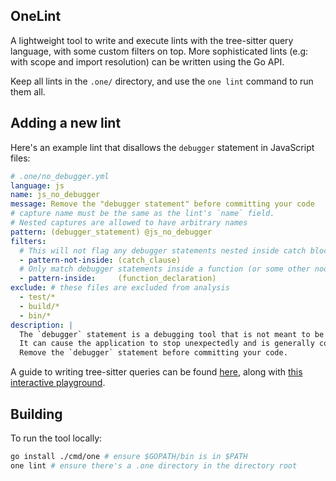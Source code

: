## OneLint

A lightweight tool to write and execute lints with the tree-sitter query language,
with some custom filters on top.
More sophisticated lints (e.g: with scope and import resolution) can be written
using the Go API.

Keep all lints in the  `.one/` directory, and use the `one lint` command
to run them all.

## Adding a new lint

Here's an example lint that disallows the `debugger` statement in JavaScript files:

```yml
# .one/no_debugger.yml
language: js 
name: js_no_debugger 
message: Remove the "debugger statement" before committing your code
# capture name must be the same as the lint's `name` field.
# Nested captures are allowed to have arbitrary names
pattern: (debugger_statement) @js_no_debugger 
filters:
  # This will not flag any debugger statements nested inside catch blocks
  - pattern-not-inside: (catch_clause)
  # Only match debugger statements inside a function (or some other node that is inside a function)
  - pattern-inside:     (function_declaration)
exclude: # these files are excluded from analysis
  - test/*
  - build/*
  - bin/*
description: |
  The `debugger` statement is a debugging tool that is not meant to be committed to the repository.
  It can cause the application to stop unexpectedly and is generally considered bad practice.
  Remove the `debugger` statement before committing your code.
```

A guide to writing tree-sitter queries can be found [here](https://tree-sitter.github.io/tree-sitter/using-parsers/queries/index.html), along with [this interactive playground](https://tree-sitter.github.io/tree-sitter/7-playground.html).

## Building

To run the tool locally:

```sh
go install ./cmd/one # ensure $GOPATH/bin is in $PATH
one lint # ensure there's a .one directory in the directory root
```
